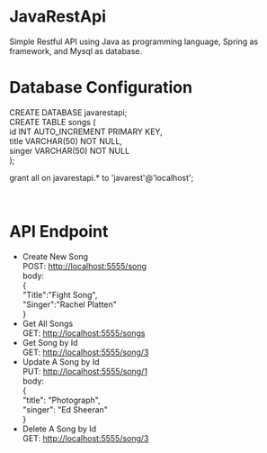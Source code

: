 # JavaRestApi
Simple Restful API using Java as programming language, Spring as framework, and Mysql as database.

# Database Configuration
<span>CREATE DATABASE javarestapi;<br/>
CREATE TABLE songs (<br/>
    id INT AUTO_INCREMENT PRIMARY KEY,<br/>
    title VARCHAR(50) NOT NULL,<br/>
    singer VARCHAR(50) NOT NULL<br/>
);

grant all on javarestapi.* to 'javarest'@'localhost';
</span><br/>

<br/>

# API Endpoint
<ul>
    <li> Create New Song<br/>
        POST: <a href="#">http://localhost:5555/song</a><br/>
        body:<br/>
        {<br/>
	    "Title":"Fight Song",<br/>
	    "Singer":"Rachel Platten"<br/>
        }<br/>
    </li>
    <li> Get All Songs<br/>
        GET: <a href="#">http://localhost:5555/songs</a><br/>
    </li>
    <li> Get Song by Id<br/>
        GET: <a href="#">http://localhost:5555/song/3</a><br/>
    </li>
    <li> Update A Song by Id<br/>
        PUT: <a href="#">http://localhost:5555/song/1</a><br/>
        body:<br/>
        {<br/>
	    "title": "Photograph",<br/>
  	    "singer": "Ed Sheeran"<br/>
        }</br>
    </li>
    <li> Delete A Song by Id<br/>
        GET: <a href="#">http://localhost:5555/song/3</a><br/>
    </li>
</ul>
